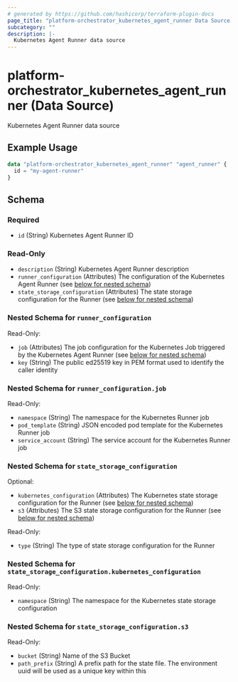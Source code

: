 ```yaml
---
# generated by https://github.com/hashicorp/terraform-plugin-docs
page_title: "platform-orchestrator_kubernetes_agent_runner Data Source - platform-orchestrator"
subcategory: ""
description: |-
  Kubernetes Agent Runner data source
---
```


# platform-orchestrator_kubernetes_agent_runner (Data Source)

Kubernetes Agent Runner data source

## Example Usage

```terraform
data "platform-orchestrator_kubernetes_agent_runner" "agent_runner" {
  id = "my-agent-runner"
}
```

<!-- schema generated by tfplugindocs -->
## Schema

### Required

- `id` (String) Kubernetes Agent Runner ID

### Read-Only

- `description` (String) Kubernetes Agent Runner description
- `runner_configuration` (Attributes) The configuration of the Kubernetes Agent Runner (see [below for nested schema](#nestedatt--runner_configuration))
- `state_storage_configuration` (Attributes) The state storage configuration for the Runner (see [below for nested schema](#nestedatt--state_storage_configuration))

<a id="nestedatt--runner_configuration"></a>
### Nested Schema for `runner_configuration`

Read-Only:

- `job` (Attributes) The job configuration for the Kubernetes Job triggered by the Kubernetes Agent Runner (see [below for nested schema](#nestedatt--runner_configuration--job))
- `key` (String) The public ed25519 key in PEM format used to identify the caller identity

<a id="nestedatt--runner_configuration--job"></a>
### Nested Schema for `runner_configuration.job`

Read-Only:

- `namespace` (String) The namespace for the Kubernetes Runner job
- `pod_template` (String) JSON encoded pod template for the Kubernetes Runner job
- `service_account` (String) The service account for the Kubernetes Runner job



<a id="nestedatt--state_storage_configuration"></a>
### Nested Schema for `state_storage_configuration`

Optional:

- `kubernetes_configuration` (Attributes) The Kubernetes state storage configuration for the Runner (see [below for nested schema](#nestedatt--state_storage_configuration--kubernetes_configuration))
- `s3` (Attributes) The S3 state storage configuration for the Runner (see [below for nested schema](#nestedatt--state_storage_configuration--s3))

Read-Only:

- `type` (String) The type of state storage configuration for the Runner

<a id="nestedatt--state_storage_configuration--kubernetes_configuration"></a>
### Nested Schema for `state_storage_configuration.kubernetes_configuration`

Read-Only:

- `namespace` (String) The namespace for the Kubernetes state storage configuration


<a id="nestedatt--state_storage_configuration--s3"></a>
### Nested Schema for `state_storage_configuration.s3`

Read-Only:

- `bucket` (String) Name of the S3 Bucket
- `path_prefix` (String) A prefix path for the state file. The environment uuid will be used as a unique key within this
